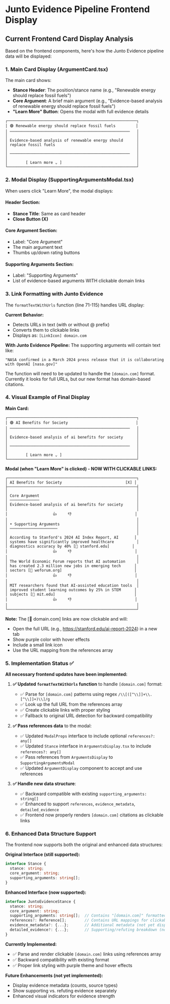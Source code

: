 # Junto Evidence Pipeline Frontend Display

## Current Frontend Card Display Analysis

Based on the frontend components, here's how the Junto Evidence pipeline data will be displayed:

### 1. Main Card Display (ArgumentCard.tsx)

The main card shows:
- **Stance Header**: The position/stance name (e.g., "Renewable energy should replace fossil fuels")
- **Core Argument**: A brief main argument (e.g., "Evidence-based analysis of renewable energy should replace fossil fuels")
- **"Learn More" Button**: Opens the modal with full evidence details

```
┌─────────────────────────────────────────────────────────┐
│ 🟣 Renewable energy should replace fossil fuels         │
│ ─────────────────────────────────────────────────────   │
│                                                         │
│ Evidence-based analysis of renewable energy should      │
│ replace fossil fuels                                    │
│                                                         │
│ ─────────────────────────────────────────────────────   │
│                                                         │
│        [ Learn more ⌄ ]                                 │
└─────────────────────────────────────────────────────────┘
```

### 2. Modal Display (SupportingArgumentsModal.tsx)

When users click "Learn More", the modal displays:

#### Header Section:
- **Stance Title**: Same as card header
- **Close Button (X)**

#### Core Argument Section:
- Label: "Core Argument"
- The main argument text
- Thumbs up/down rating buttons

#### Supporting Arguments Section:
- Label: "Supporting Arguments"
- List of evidence-based arguments WITH clickable domain links

### 3. Link Formatting with Junto Evidence

The `formatTextWithUrls` function (line 71-115) handles URL display:

**Current Behavior:**
- Detects URLs in text (with or without @ prefix)
- Converts them to clickable links
- Displays as: `[LinkIcon] domain.com`

**With Junto Evidence Pipeline:**
The supporting arguments will contain text like:
```
"NASA confirmed in a March 2024 press release that it is collaborating with OpenAI [nasa.gov]"
```

The function will need to be updated to handle the `[domain.com]` format. Currently it looks for full URLs, but our new format has domain-based citations.

### 4. Visual Example of Final Display

**Main Card:**
```
┌─────────────────────────────────────────────────────────┐
│ 🟣 AI Benefits for Society                              │
│ ─────────────────────────────────────────────────────   │
│                                                         │
│ Evidence-based analysis of ai benefits for society      │
│                                                         │
│ ─────────────────────────────────────────────────────   │
│                                                         │
│        [ Learn more ⌄ ]                                 │
└─────────────────────────────────────────────────────────┘
```

**Modal (when "Learn More" is clicked) - NOW WITH CLICKABLE LINKS:**
```
┌─────────────────────────────────────────────────────────┐
│ AI Benefits for Society                            [X] │
├─────────────────────────────────────────────────────────┤
│                                                         │
│ Core Argument                                           │
│ ─────────────                                           │
│ Evidence-based analysis of ai benefits for society      │
│                                                         │
│                    👍     👎                            │
│                                                         │
│ • Supporting Arguments                                  │
│ ─────────────────────                                   │
│                                                         │
│ According to Stanford's 2024 AI Index Report, AI       │
│ systems have significantly improved healthcare          │
│ diagnostics accuracy by 40% [🔗 stanford.edu]          │
│                    👍     👎                            │
│                                                         │
│ The World Economic Forum reports that AI automation     │
│ has created 2.3 million new jobs in emerging tech      │
│ sectors [🔗 weforum.org]                                │
│                    👍     👎                            │
│                                                         │
│ MIT researchers found that AI-assisted education tools  │
│ improved student learning outcomes by 25% in STEM      │
│ subjects [🔗 mit.edu]                                   │
│                    👍     👎                            │
│                                                         │
└─────────────────────────────────────────────────────────┘
```

**Note:** The [🔗 domain.com] links are now clickable and will:
- Open the full URL (e.g., https://stanford.edu/ai-report-2024) in a new tab
- Show purple color with hover effects
- Include a small link icon
- Use the URL mapping from the references array

### 5. Implementation Status ✅

**All necessary frontend updates have been implemented:**

1. **✅ Updated `formatTextWithUrls` function** to handle `[domain.com]` format:
   - ✅ Parse for `[domain.com]` patterns using regex `/\\[([^\\]]+\\.[^\\]]+)\\]/g`
   - ✅ Look up the full URL from the references array
   - ✅ Create clickable links with proper styling
   - ✅ Fallback to original URL detection for backward compatibility

2. **✅ Pass references data** to the modal:
   - ✅ Updated `ModalProps` interface to include optional `references?: any[]`
   - ✅ Updated `Stance` interface in `ArgumentsDisplay.tsx` to include `references?: any[]`
   - ✅ Pass references from `ArgumentsDisplay` to `SupportingArgumentsModal`
   - ✅ Updated `ArgumentDisplay` component to accept and use references

3. **✅ Handle new data structure**:
   - ✅ Backward compatible with existing `supporting_arguments: string[]`
   - ✅ Enhanced to support `references`, `evidence_metadata`, `detailed_evidence`
   - ✅ Frontend now properly renders `[domain.com]` citations as clickable links

### 6. Enhanced Data Structure Support

The frontend now supports both the original and enhanced data structures:

**Original Interface (still supported):**
```typescript
interface Stance {
  stance: string;
  core_argument: string;
  supporting_arguments: string[];
}
```

**Enhanced Interface (now supported):**
```typescript
interface JuntoEvidenceStance {
  stance: string;
  core_argument: string;
  supporting_arguments: string[];  // Contains "[domain.com]" formatted text
  references?: Reference[];        // Contains URL mappings for clickable links
  evidence_metadata?: {...};       // Additional metadata (not yet displayed)
  detailed_evidence?: {...};       // Supporting/refuting breakdown (not yet displayed)
}
```

**Currently Implemented:**
- ✅ Parse and render clickable `[domain.com]` links using references array
- ✅ Backward compatibility with existing format
- ✅ Proper link styling with purple theme and hover effects

**Future Enhancements (not yet implemented):**
- Display evidence metadata (counts, source types)
- Show supporting vs. refuting evidence separately
- Enhanced visual indicators for evidence strength